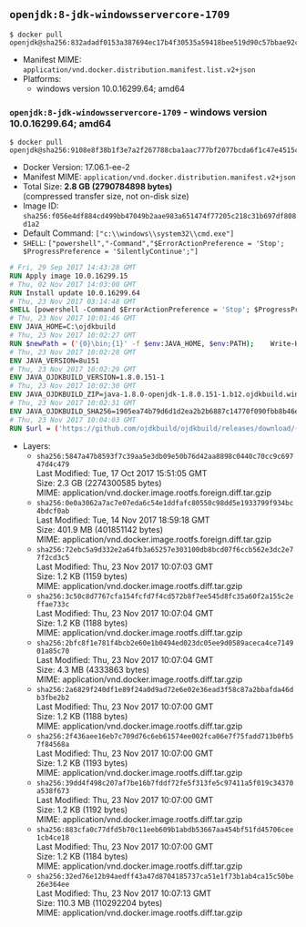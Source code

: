 ## `openjdk:8-jdk-windowsservercore-1709`

```console
$ docker pull openjdk@sha256:832adadf0153a387694ec17b4f30535a59418bee519d90c57bbae92c9b4be0a2
```

-	Manifest MIME: `application/vnd.docker.distribution.manifest.list.v2+json`
-	Platforms:
	-	windows version 10.0.16299.64; amd64

### `openjdk:8-jdk-windowsservercore-1709` - windows version 10.0.16299.64; amd64

```console
$ docker pull openjdk@sha256:9108e8f38b1f3e7a2f267788cba1aac777bf2077bcda6f1c47e4515c6dd94665
```

-	Docker Version: 17.06.1-ee-2
-	Manifest MIME: `application/vnd.docker.distribution.manifest.v2+json`
-	Total Size: **2.8 GB (2790784898 bytes)**  
	(compressed transfer size, not on-disk size)
-	Image ID: `sha256:f056e4df884cd499bb47049b2aae983a651474f77205c218c31b697df808d1a2`
-	Default Command: `["c:\\windows\\system32\\cmd.exe"]`
-	`SHELL`: `["powershell","-Command","$ErrorActionPreference = 'Stop'; $ProgressPreference = 'SilentlyContinue';"]`

```dockerfile
# Fri, 29 Sep 2017 14:43:28 GMT
RUN Apply image 10.0.16299.15
# Thu, 02 Nov 2017 14:03:00 GMT
RUN Install update 10.0.16299.64
# Thu, 23 Nov 2017 03:14:48 GMT
SHELL [powershell -Command $ErrorActionPreference = 'Stop'; $ProgressPreference = 'SilentlyContinue';]
# Thu, 23 Nov 2017 10:01:46 GMT
ENV JAVA_HOME=C:\ojdkbuild
# Thu, 23 Nov 2017 10:02:27 GMT
RUN $newPath = ('{0}\bin;{1}' -f $env:JAVA_HOME, $env:PATH); 	Write-Host ('Updating PATH: {0}' -f $newPath); 	setx /M PATH $newPath;
# Thu, 23 Nov 2017 10:02:28 GMT
ENV JAVA_VERSION=8u151
# Thu, 23 Nov 2017 10:02:29 GMT
ENV JAVA_OJDKBUILD_VERSION=1.8.0.151-1
# Thu, 23 Nov 2017 10:02:30 GMT
ENV JAVA_OJDKBUILD_ZIP=java-1.8.0-openjdk-1.8.0.151-1.b12.ojdkbuild.windows.x86_64.zip
# Thu, 23 Nov 2017 10:02:31 GMT
ENV JAVA_OJDKBUILD_SHA256=1905ea74b79d6d1d2ea2b2b6887c14770f090fbb8b46e7e1bfb56e92845e9cf2
# Thu, 23 Nov 2017 10:04:03 GMT
RUN $url = ('https://github.com/ojdkbuild/ojdkbuild/releases/download/{0}/{1}' -f $env:JAVA_OJDKBUILD_VERSION, $env:JAVA_OJDKBUILD_ZIP); 	Write-Host ('Downloading {0} ...' -f $url); 	Invoke-WebRequest -Uri $url -OutFile 'ojdkbuild.zip'; 	Write-Host ('Verifying sha256 ({0}) ...' -f $env:JAVA_OJDKBUILD_SHA256); 	if ((Get-FileHash ojdkbuild.zip -Algorithm sha256).Hash -ne $env:JAVA_OJDKBUILD_SHA256) { 		Write-Host 'FAILED!'; 		exit 1; 	}; 		Write-Host 'Expanding ...'; 	Expand-Archive ojdkbuild.zip -DestinationPath C:\; 		Write-Host 'Renaming ...'; 	Move-Item 		-Path ('C:\{0}' -f ($env:JAVA_OJDKBUILD_ZIP -Replace '.zip$', '')) 		-Destination $env:JAVA_HOME 	; 		Write-Host 'Verifying install ...'; 	Write-Host '  java -version'; java -version; 	Write-Host '  javac -version'; javac -version; 		Write-Host 'Removing ...'; 	Remove-Item ojdkbuild.zip -Force; 		Write-Host 'Complete.';
```

-	Layers:
	-	`sha256:5847a47b8593f7c39aa5e3db09e50b76d42aa8898c0440c70cc9c69747d4c479`  
		Last Modified: Tue, 17 Oct 2017 15:51:05 GMT  
		Size: 2.3 GB (2274300585 bytes)  
		MIME: application/vnd.docker.image.rootfs.foreign.diff.tar.gzip
	-	`sha256:0e0a3062a7ac7e07eda6c54e1ddfafc80550c98dd5e1933799f934bc4bdcf0ab`  
		Last Modified: Tue, 14 Nov 2017 18:59:18 GMT  
		Size: 401.9 MB (401851142 bytes)  
		MIME: application/vnd.docker.image.rootfs.foreign.diff.tar.gzip
	-	`sha256:72ebc5a9d332e2a64fb3a65257e303100db8bcd07f6ccb562e3dc2e77f2cd3c5`  
		Last Modified: Thu, 23 Nov 2017 10:07:03 GMT  
		Size: 1.2 KB (1159 bytes)  
		MIME: application/vnd.docker.image.rootfs.diff.tar.gzip
	-	`sha256:3c50c8d7767cfa154fcfd7f4cd572b8f7ee545d8fc35a60f2a155c2effae733c`  
		Last Modified: Thu, 23 Nov 2017 10:07:04 GMT  
		Size: 1.2 KB (1188 bytes)  
		MIME: application/vnd.docker.image.rootfs.diff.tar.gzip
	-	`sha256:2bfc8f1e781f4bcb2e60e1b0494ed023dc05ee9d0589aceca4ce714901a85c70`  
		Last Modified: Thu, 23 Nov 2017 10:07:04 GMT  
		Size: 4.3 MB (4333863 bytes)  
		MIME: application/vnd.docker.image.rootfs.diff.tar.gzip
	-	`sha256:2a6829f240df1e89f24a0d9ad72e6e02e36ead3f58c87a2bbafda46db3fbe2b2`  
		Last Modified: Thu, 23 Nov 2017 10:07:00 GMT  
		Size: 1.2 KB (1188 bytes)  
		MIME: application/vnd.docker.image.rootfs.diff.tar.gzip
	-	`sha256:2f436aee16eb7c709d76c6eb61574ee002fca06e7f75fadd713b0fb57f84568a`  
		Last Modified: Thu, 23 Nov 2017 10:07:00 GMT  
		Size: 1.2 KB (1193 bytes)  
		MIME: application/vnd.docker.image.rootfs.diff.tar.gzip
	-	`sha256:39dd4f498c207af7be16b7fddf72fe5f313fe5c97411a5f019c34370a538f673`  
		Last Modified: Thu, 23 Nov 2017 10:07:00 GMT  
		Size: 1.2 KB (1192 bytes)  
		MIME: application/vnd.docker.image.rootfs.diff.tar.gzip
	-	`sha256:883cfa0c77dfd5b70c11eeb609b1abdb53667aa454bf51fd45706cee1cb4ce18`  
		Last Modified: Thu, 23 Nov 2017 10:07:00 GMT  
		Size: 1.2 KB (1184 bytes)  
		MIME: application/vnd.docker.image.rootfs.diff.tar.gzip
	-	`sha256:32ed76e12b94aedff43a47d8704185737ca51e1f73b1ab4ca15c50be26e364ee`  
		Last Modified: Thu, 23 Nov 2017 10:07:13 GMT  
		Size: 110.3 MB (110292204 bytes)  
		MIME: application/vnd.docker.image.rootfs.diff.tar.gzip
